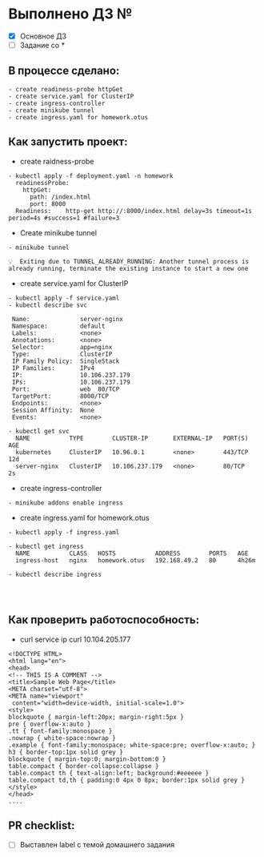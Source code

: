 # Выполнено ДЗ №

 - [X] Основное ДЗ
 - [ ] Задание со *

## В процессе сделано:
```
- create readiness-probe httpGet
- create service.yaml for ClusterIP
- create ingress-controller
- create minikube tunnel
- create ingress.yaml for homework.otus
```
## Как запустить проект:
- create raidness-probe
```
- kubectl apply -f deployment.yaml -n homework
  readinessProbe:
    httpGet:
      path: /index.html
      port: 8000
  Readiness:    http-get http://:8000/index.html delay=3s timeout=1s period=4s #success=1 #failure=3
```
- Create minikube tunnel
```
- minikube tunnel

💡  Exiting due to TUNNEL_ALREADY_RUNNING: Another tunnel process is already running, terminate the existing instance to start a new one

```

- create service.yaml for ClusterIP
```
- kubectl apply -f service.yaml 
- kubectl describe svc

 Name:              server-nginx
 Namespace:         default
 Labels:            <none>
 Annotations:       <none>
 Selector:          app=nginx
 Type:              ClusterIP
 IP Family Policy:  SingleStack
 IP Families:       IPv4
 IP:                10.106.237.179
 IPs:               10.106.237.179
 Port:              web  80/TCP
 TargetPort:        8000/TCP
 Endpoints:         <none>
 Session Affinity:  None
 Events:            <none>

- kubectl get svc
  NAME           TYPE        CLUSTER-IP       EXTERNAL-IP   PORT(S)   AGE
  kubernetes     ClusterIP   10.96.0.1        <none>        443/TCP   12d
  server-nginx   ClusterIP   10.106.237.179   <none>        80/TCP    2s

```
- create ingress-controller
```
- minikube addons enable ingress
```
- create ingress.yaml for homework.otus
```
- kubectl apply -f ingress.yaml 

- kubectl get ingress
  NAME           CLASS   HOSTS           ADDRESS        PORTS   AGE
  ingress-host   nginx   homework.otus   192.168.49.2   80      4h26m

- kubectl describe ingress 


  
```
## Как проверить работоспособность:
- curl service ip
  curl 10.104.205.177
```
<!DOCTYPE HTML>
<html lang="en">
<head>
<!-- THIS IS A COMMENT -->
<title>Sample Web Page</title>
<META charset="utf-8">
<META name="viewport"
 content="width=device-width, initial-scale=1.0">
<style>
blockquote { margin-left:20px; margin-right:5px }
pre { overflow-x:auto }
.tt { font-family:monospace }
.nowrap { white-space:nowrap }
.example { font-family:monospace; white-space:pre; overflow-x:auto; }
h3 { border-top:1px solid grey }
blockquote { margin-top:0; margin-bottom:0 }
table.compact { border-collapse:collapse }
table.compact th { text-align:left; background:#eeeeee }
table.compact td,th { padding:0 4px 0 8px; border:1px solid grey }
</style>
</head>
....

```
  


## PR checklist:
 - [ ] Выставлен label с темой домашнего задания
